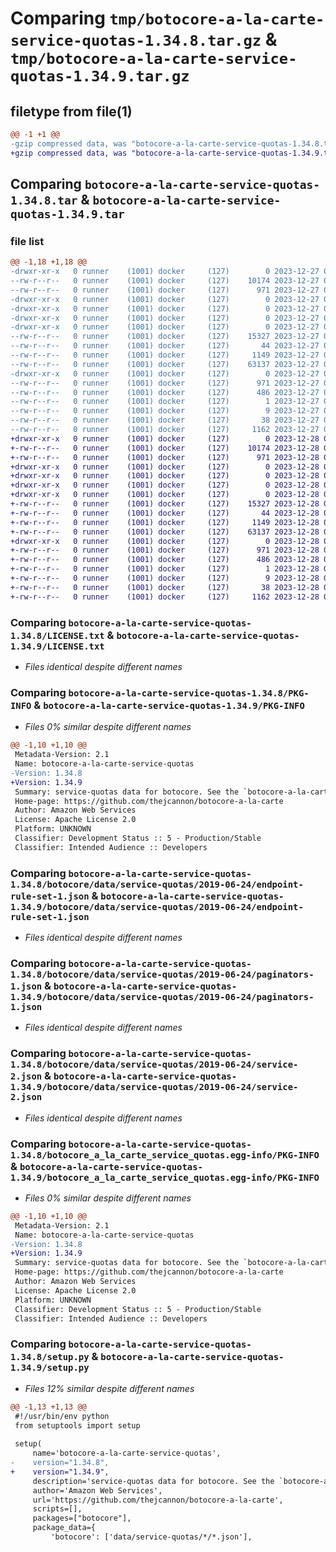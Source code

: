 # Comparing `tmp/botocore-a-la-carte-service-quotas-1.34.8.tar.gz` & `tmp/botocore-a-la-carte-service-quotas-1.34.9.tar.gz`

## filetype from file(1)

```diff
@@ -1 +1 @@
-gzip compressed data, was "botocore-a-la-carte-service-quotas-1.34.8.tar", last modified: Wed Dec 27 01:06:59 2023, max compression
+gzip compressed data, was "botocore-a-la-carte-service-quotas-1.34.9.tar", last modified: Thu Dec 28 01:07:01 2023, max compression
```

## Comparing `botocore-a-la-carte-service-quotas-1.34.8.tar` & `botocore-a-la-carte-service-quotas-1.34.9.tar`

### file list

```diff
@@ -1,18 +1,18 @@
-drwxr-xr-x   0 runner    (1001) docker     (127)        0 2023-12-27 01:06:59.903355 botocore-a-la-carte-service-quotas-1.34.8/
--rw-r--r--   0 runner    (1001) docker     (127)    10174 2023-12-27 01:06:59.000000 botocore-a-la-carte-service-quotas-1.34.8/LICENSE.txt
--rw-r--r--   0 runner    (1001) docker     (127)      971 2023-12-27 01:06:59.903355 botocore-a-la-carte-service-quotas-1.34.8/PKG-INFO
-drwxr-xr-x   0 runner    (1001) docker     (127)        0 2023-12-27 01:06:59.899355 botocore-a-la-carte-service-quotas-1.34.8/botocore/
-drwxr-xr-x   0 runner    (1001) docker     (127)        0 2023-12-27 01:06:59.899355 botocore-a-la-carte-service-quotas-1.34.8/botocore/data/
-drwxr-xr-x   0 runner    (1001) docker     (127)        0 2023-12-27 01:06:59.899355 botocore-a-la-carte-service-quotas-1.34.8/botocore/data/service-quotas/
-drwxr-xr-x   0 runner    (1001) docker     (127)        0 2023-12-27 01:06:59.903355 botocore-a-la-carte-service-quotas-1.34.8/botocore/data/service-quotas/2019-06-24/
--rw-r--r--   0 runner    (1001) docker     (127)    15327 2023-12-27 01:06:29.000000 botocore-a-la-carte-service-quotas-1.34.8/botocore/data/service-quotas/2019-06-24/endpoint-rule-set-1.json
--rw-r--r--   0 runner    (1001) docker     (127)       44 2023-12-27 01:06:29.000000 botocore-a-la-carte-service-quotas-1.34.8/botocore/data/service-quotas/2019-06-24/examples-1.json
--rw-r--r--   0 runner    (1001) docker     (127)     1149 2023-12-27 01:06:29.000000 botocore-a-la-carte-service-quotas-1.34.8/botocore/data/service-quotas/2019-06-24/paginators-1.json
--rw-r--r--   0 runner    (1001) docker     (127)    63137 2023-12-27 01:06:29.000000 botocore-a-la-carte-service-quotas-1.34.8/botocore/data/service-quotas/2019-06-24/service-2.json
-drwxr-xr-x   0 runner    (1001) docker     (127)        0 2023-12-27 01:06:59.903355 botocore-a-la-carte-service-quotas-1.34.8/botocore_a_la_carte_service_quotas.egg-info/
--rw-r--r--   0 runner    (1001) docker     (127)      971 2023-12-27 01:06:59.000000 botocore-a-la-carte-service-quotas-1.34.8/botocore_a_la_carte_service_quotas.egg-info/PKG-INFO
--rw-r--r--   0 runner    (1001) docker     (127)      486 2023-12-27 01:06:59.000000 botocore-a-la-carte-service-quotas-1.34.8/botocore_a_la_carte_service_quotas.egg-info/SOURCES.txt
--rw-r--r--   0 runner    (1001) docker     (127)        1 2023-12-27 01:06:59.000000 botocore-a-la-carte-service-quotas-1.34.8/botocore_a_la_carte_service_quotas.egg-info/dependency_links.txt
--rw-r--r--   0 runner    (1001) docker     (127)        9 2023-12-27 01:06:59.000000 botocore-a-la-carte-service-quotas-1.34.8/botocore_a_la_carte_service_quotas.egg-info/top_level.txt
--rw-r--r--   0 runner    (1001) docker     (127)       38 2023-12-27 01:06:59.903355 botocore-a-la-carte-service-quotas-1.34.8/setup.cfg
--rw-r--r--   0 runner    (1001) docker     (127)     1162 2023-12-27 01:06:59.000000 botocore-a-la-carte-service-quotas-1.34.8/setup.py
+drwxr-xr-x   0 runner    (1001) docker     (127)        0 2023-12-28 01:07:01.570435 botocore-a-la-carte-service-quotas-1.34.9/
+-rw-r--r--   0 runner    (1001) docker     (127)    10174 2023-12-28 01:07:01.000000 botocore-a-la-carte-service-quotas-1.34.9/LICENSE.txt
+-rw-r--r--   0 runner    (1001) docker     (127)      971 2023-12-28 01:07:01.570435 botocore-a-la-carte-service-quotas-1.34.9/PKG-INFO
+drwxr-xr-x   0 runner    (1001) docker     (127)        0 2023-12-28 01:07:01.570435 botocore-a-la-carte-service-quotas-1.34.9/botocore/
+drwxr-xr-x   0 runner    (1001) docker     (127)        0 2023-12-28 01:07:01.570435 botocore-a-la-carte-service-quotas-1.34.9/botocore/data/
+drwxr-xr-x   0 runner    (1001) docker     (127)        0 2023-12-28 01:07:01.570435 botocore-a-la-carte-service-quotas-1.34.9/botocore/data/service-quotas/
+drwxr-xr-x   0 runner    (1001) docker     (127)        0 2023-12-28 01:07:01.570435 botocore-a-la-carte-service-quotas-1.34.9/botocore/data/service-quotas/2019-06-24/
+-rw-r--r--   0 runner    (1001) docker     (127)    15327 2023-12-28 01:06:26.000000 botocore-a-la-carte-service-quotas-1.34.9/botocore/data/service-quotas/2019-06-24/endpoint-rule-set-1.json
+-rw-r--r--   0 runner    (1001) docker     (127)       44 2023-12-28 01:06:26.000000 botocore-a-la-carte-service-quotas-1.34.9/botocore/data/service-quotas/2019-06-24/examples-1.json
+-rw-r--r--   0 runner    (1001) docker     (127)     1149 2023-12-28 01:06:26.000000 botocore-a-la-carte-service-quotas-1.34.9/botocore/data/service-quotas/2019-06-24/paginators-1.json
+-rw-r--r--   0 runner    (1001) docker     (127)    63137 2023-12-28 01:06:26.000000 botocore-a-la-carte-service-quotas-1.34.9/botocore/data/service-quotas/2019-06-24/service-2.json
+drwxr-xr-x   0 runner    (1001) docker     (127)        0 2023-12-28 01:07:01.570435 botocore-a-la-carte-service-quotas-1.34.9/botocore_a_la_carte_service_quotas.egg-info/
+-rw-r--r--   0 runner    (1001) docker     (127)      971 2023-12-28 01:07:01.000000 botocore-a-la-carte-service-quotas-1.34.9/botocore_a_la_carte_service_quotas.egg-info/PKG-INFO
+-rw-r--r--   0 runner    (1001) docker     (127)      486 2023-12-28 01:07:01.000000 botocore-a-la-carte-service-quotas-1.34.9/botocore_a_la_carte_service_quotas.egg-info/SOURCES.txt
+-rw-r--r--   0 runner    (1001) docker     (127)        1 2023-12-28 01:07:01.000000 botocore-a-la-carte-service-quotas-1.34.9/botocore_a_la_carte_service_quotas.egg-info/dependency_links.txt
+-rw-r--r--   0 runner    (1001) docker     (127)        9 2023-12-28 01:07:01.000000 botocore-a-la-carte-service-quotas-1.34.9/botocore_a_la_carte_service_quotas.egg-info/top_level.txt
+-rw-r--r--   0 runner    (1001) docker     (127)       38 2023-12-28 01:07:01.570435 botocore-a-la-carte-service-quotas-1.34.9/setup.cfg
+-rw-r--r--   0 runner    (1001) docker     (127)     1162 2023-12-28 01:07:01.000000 botocore-a-la-carte-service-quotas-1.34.9/setup.py
```

### Comparing `botocore-a-la-carte-service-quotas-1.34.8/LICENSE.txt` & `botocore-a-la-carte-service-quotas-1.34.9/LICENSE.txt`

 * *Files identical despite different names*

### Comparing `botocore-a-la-carte-service-quotas-1.34.8/PKG-INFO` & `botocore-a-la-carte-service-quotas-1.34.9/PKG-INFO`

 * *Files 0% similar despite different names*

```diff
@@ -1,10 +1,10 @@
 Metadata-Version: 2.1
 Name: botocore-a-la-carte-service-quotas
-Version: 1.34.8
+Version: 1.34.9
 Summary: service-quotas data for botocore. See the `botocore-a-la-carte` package for more info.
 Home-page: https://github.com/thejcannon/botocore-a-la-carte
 Author: Amazon Web Services
 License: Apache License 2.0
 Platform: UNKNOWN
 Classifier: Development Status :: 5 - Production/Stable
 Classifier: Intended Audience :: Developers
```

### Comparing `botocore-a-la-carte-service-quotas-1.34.8/botocore/data/service-quotas/2019-06-24/endpoint-rule-set-1.json` & `botocore-a-la-carte-service-quotas-1.34.9/botocore/data/service-quotas/2019-06-24/endpoint-rule-set-1.json`

 * *Files identical despite different names*

### Comparing `botocore-a-la-carte-service-quotas-1.34.8/botocore/data/service-quotas/2019-06-24/paginators-1.json` & `botocore-a-la-carte-service-quotas-1.34.9/botocore/data/service-quotas/2019-06-24/paginators-1.json`

 * *Files identical despite different names*

### Comparing `botocore-a-la-carte-service-quotas-1.34.8/botocore/data/service-quotas/2019-06-24/service-2.json` & `botocore-a-la-carte-service-quotas-1.34.9/botocore/data/service-quotas/2019-06-24/service-2.json`

 * *Files identical despite different names*

### Comparing `botocore-a-la-carte-service-quotas-1.34.8/botocore_a_la_carte_service_quotas.egg-info/PKG-INFO` & `botocore-a-la-carte-service-quotas-1.34.9/botocore_a_la_carte_service_quotas.egg-info/PKG-INFO`

 * *Files 0% similar despite different names*

```diff
@@ -1,10 +1,10 @@
 Metadata-Version: 2.1
 Name: botocore-a-la-carte-service-quotas
-Version: 1.34.8
+Version: 1.34.9
 Summary: service-quotas data for botocore. See the `botocore-a-la-carte` package for more info.
 Home-page: https://github.com/thejcannon/botocore-a-la-carte
 Author: Amazon Web Services
 License: Apache License 2.0
 Platform: UNKNOWN
 Classifier: Development Status :: 5 - Production/Stable
 Classifier: Intended Audience :: Developers
```

### Comparing `botocore-a-la-carte-service-quotas-1.34.8/setup.py` & `botocore-a-la-carte-service-quotas-1.34.9/setup.py`

 * *Files 12% similar despite different names*

```diff
@@ -1,13 +1,13 @@
 #!/usr/bin/env python
 from setuptools import setup
 
 setup(
     name='botocore-a-la-carte-service-quotas',
-    version="1.34.8",
+    version="1.34.9",
     description='service-quotas data for botocore. See the `botocore-a-la-carte` package for more info.',
     author='Amazon Web Services',
     url='https://github.com/thejcannon/botocore-a-la-carte',
     scripts=[],
     packages=["botocore"],
     package_data={
         'botocore': ['data/service-quotas/*/*.json'],
```

